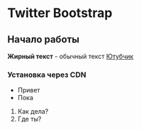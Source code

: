 # Twitter Bootstrap


## Начало работы
**Жирный текст** - обычный текст 
[Ютубчик](www.youtube.com)

### Установка через CDN
* Привет 
* Пока


1. Как дела?
1. Где ты?